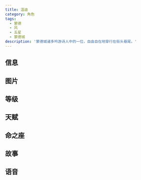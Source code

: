 ```yaml
---
title: 温迪
category: 角色
tags:
  - 蒙德
  - 风
  - 五星
  - 蒙德城
description: '蒙德城诸多吟游诗人中的一位，自由自在地穿行在街头巷尾。'
---
```


## 信息

<char-card name="venti"/>

## 图片

<char-image name="venti"/>

## 等级

<char-level name="venti"/>

## 天赋

<char-talent name="venti"/>

## 命之座

<char-constell name="venti"/>

## 故事

<char-story name="venti"/>

## 语音

<char-voice name="venti"/>
